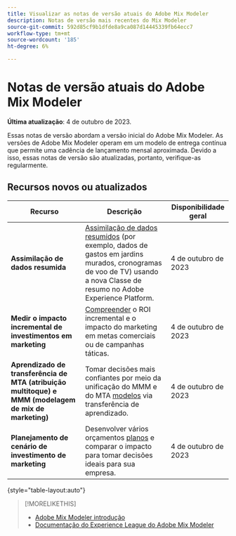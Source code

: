 ```yaml
---
title: Visualizar as notas de versão atuais do Adobe Mix Modeler
description: Notas de versão mais recentes do Mix Modeler
source-git-commit: 592d85cf9b1dfde8a9ca087d14445339fb64ecc7
workflow-type: tm+mt
source-wordcount: '185'
ht-degree: 6%

---
```


# Notas de versão atuais do Adobe Mix Modeler

**Última atualização**: 4 de outubro de 2023.

Essas notas de versão abordam a versão inicial do Adobe Mix Modeler. As versões de Adobe Mix Modeler operam em um modelo de entrega contínua que permite uma cadência de lançamento mensal aproximada. Devido a isso, essas notas de versão são atualizadas, portanto, verifique-as regularmente.


## Recursos novos ou atualizados

| Recurso | Descrição | Disponibilidade geral |
|---|---|---|
| **Assimilação de dados resumida** | [Assimilação de dados resumidos](../ingest-data/overview.md) (por exemplo, dados de gastos em jardins murados, cronogramas de voo de TV) usando a nova Classe de resumo no Adobe Experience Platform. | 4 de outubro de 2023 |
| **Medir o impacto incremental de investimentos em marketing** | [Compreender](../dashboard/overview.md) o ROI incremental e o impacto do marketing em metas comerciais ou de campanhas táticas. | 4 de outubro de 2023 |
| **Aprendizado de transferência de MTA (atribuição multitoque) e MMM (modelagem de mix de marketing)** | Tomar decisões mais confiantes por meio da unificação do MMM e do MTA [modelos](../models/overview.md) via transferência de aprendizado. | 4 de outubro de 2023 |
| **Planejamento de cenário de investimento de marketing** | Desenvolver vários orçamentos [planos](../plans/overview.md) e comparar o impacto para tomar decisões ideais para sua empresa. | 4 de outubro de 2023 |

{style="table-layout:auto"}


>[!MORELIKETHIS]
>
>* [Adobe Mix Modeler introdução](https://business.adobe.com/products/experience-platform/planning-and-measurement.html)
>* [Documentação do Experience League do Adobe Mix Modeler](https://experienceleague.adobe.com/docs/mix-modeler.html?lang=en)




